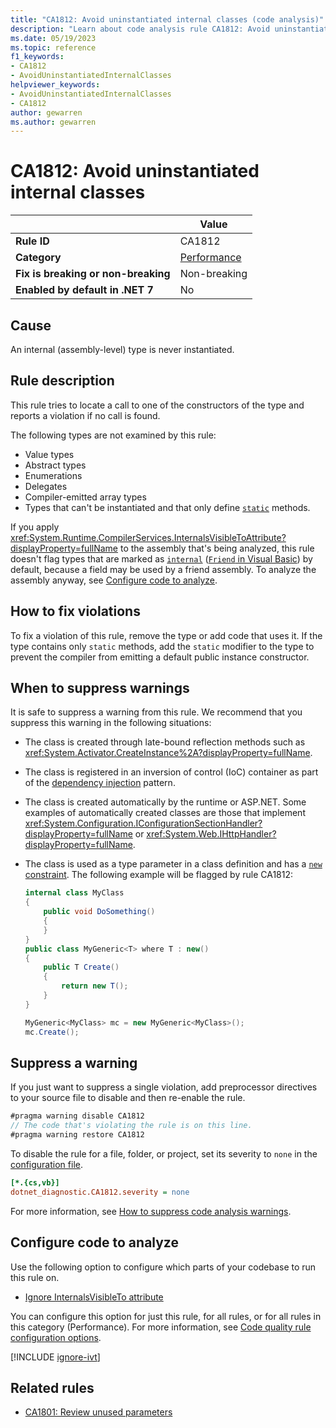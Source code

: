 ```yaml
---
title: "CA1812: Avoid uninstantiated internal classes (code analysis)"
description: "Learn about code analysis rule CA1812: Avoid uninstantiated internal classes"
ms.date: 05/19/2023
ms.topic: reference
f1_keywords:
- CA1812
- AvoidUninstantiatedInternalClasses
helpviewer_keywords:
- AvoidUninstantiatedInternalClasses
- CA1812
author: gewarren
ms.author: gewarren
---
```

# CA1812: Avoid uninstantiated internal classes

|                                     | Value                                  |
| ----------------------------------- | -------------------------------------- |
| **Rule ID**                         | CA1812                                 |
| **Category**                        | [Performance](performance-warnings.md) |
| **Fix is breaking or non-breaking** | Non-breaking                           |
| **Enabled by default in .NET 7**    | No                                     |

## Cause

An internal (assembly-level) type is never instantiated.

## Rule description

This rule tries to locate a call to one of the constructors of the type and reports a violation if no call is found.

The following types are not examined by this rule:

- Value types
- Abstract types
- Enumerations
- Delegates
- Compiler-emitted array types
- Types that can't be instantiated and that only define [`static`](../../../csharp/language-reference/keywords/static.md) methods.

If you apply <xref:System.Runtime.CompilerServices.InternalsVisibleToAttribute?displayProperty=fullName> to the assembly that's being analyzed, this rule doesn't flag types that are marked as [`internal`](../../../csharp/language-reference/keywords/internal.md) ([`Friend` in Visual Basic](../../../visual-basic/language-reference/modifiers/friend.md)) by default, because a field may be used by a friend assembly. To analyze the assembly anyway, see [Configure code to analyze](#configure-code-to-analyze).

## How to fix violations

To fix a violation of this rule, remove the type or add code that uses it. If the type contains only `static` methods, add the `static` modifier to the type to prevent the compiler from emitting a default public instance constructor.

## When to suppress warnings

It is safe to suppress a warning from this rule. We recommend that you suppress this warning in the following situations:

- The class is created through late-bound reflection methods such as <xref:System.Activator.CreateInstance%2A?displayProperty=fullName>.

- The class is registered in an inversion of control (IoC) container as part of the [dependency injection](../../../core/extensions/dependency-injection.md) pattern.

- The class is created automatically by the runtime or ASP.NET. Some examples of automatically created classes are those that implement <xref:System.Configuration.IConfigurationSectionHandler?displayProperty=fullName> or <xref:System.Web.IHttpHandler?displayProperty=fullName>.

- The class is used as a type parameter in a class definition and has a [`new` constraint](../../../csharp/language-reference/keywords/new-constraint.md). The following example will be flagged by rule CA1812:

    ```csharp
    internal class MyClass
    {
        public void DoSomething()
        {
        }
    }
    public class MyGeneric<T> where T : new()
    {
        public T Create()
        {
            return new T();
        }
    }

    MyGeneric<MyClass> mc = new MyGeneric<MyClass>();
    mc.Create();
    ```

## Suppress a warning

If you just want to suppress a single violation, add preprocessor directives to your source file to disable and then re-enable the rule.

```csharp
#pragma warning disable CA1812
// The code that's violating the rule is on this line.
#pragma warning restore CA1812
```

To disable the rule for a file, folder, or project, set its severity to `none` in the [configuration file](../configuration-files.md).

```ini
[*.{cs,vb}]
dotnet_diagnostic.CA1812.severity = none
```

For more information, see [How to suppress code analysis warnings](../suppress-warnings.md).

## Configure code to analyze

Use the following option to configure which parts of your codebase to run this rule on.

- [Ignore InternalsVisibleTo attribute](#ignore-internalsvisibleto-attribute)

You can configure this option for just this rule, for all rules, or for all rules in this category (Performance). For more information, see [Code quality rule configuration options](../code-quality-rule-options.md).

[!INCLUDE [ignore-ivt](../includes/ignore-ivt.md)]

## Related rules

- [CA1801: Review unused parameters](ca1801.md)
